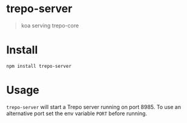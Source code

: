 # trepo-server
> koa serving trepo-core

# Install

`npm install trepo-server`

# Usage

`trepo-server` will start a Trepo server running on port 8985. To use an alternative port set the env variable `PORT` before running.
